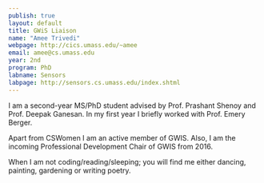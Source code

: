 ```yaml
---
publish: true
layout: default
title: GWiS Liaison
name: "Amee Trivedi"
webpage: http://cics.umass.edu/~amee
email: amee@cs.umass.edu
year: 2nd
program: PhD
labname: Sensors
labpage: http://sensors.cs.umass.edu/index.shtml
---
```



I am a second-year MS/PhD student advised by Prof. Prashant Shenoy and Prof. Deepak Ganesan. In my first year I briefly worked with Prof. Emery Berger. 

Apart from CSWomen I am an active member of GWIS. Also, I am the incoming Professional Development Chair of GWIS from 2016.

When I am not coding/reading/sleeping; you will find me either dancing, painting, gardening or writing poetry.
